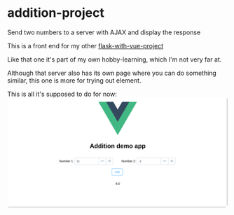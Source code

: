 # addition-project
Send two numbers to a server with AJAX and display the response

This is a front end for my other [flask-with-vue-project](https://github.com/silverock/flask-with-vue-project)

Like that one it's part of my own hobby-learning, which I'm not very far at.

Although that server also has its own page where you can do something similar, this one is more for trying out element.

This is all it's supposed to do for now:
![preview](docs/images/preview.png)
